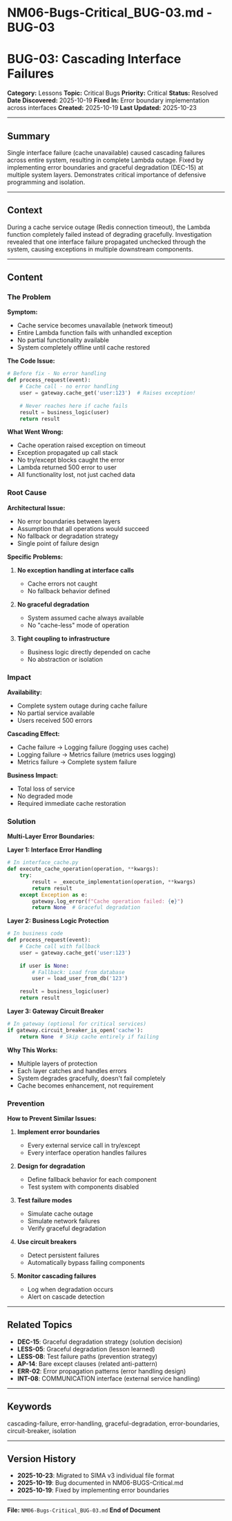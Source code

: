 # NM06-Bugs-Critical_BUG-03.md - BUG-03

# BUG-03: Cascading Interface Failures

**Category:** Lessons
**Topic:** Critical Bugs
**Priority:** Critical
**Status:** Resolved
**Date Discovered:** 2025-10-19
**Fixed In:** Error boundary implementation across interfaces
**Created:** 2025-10-19
**Last Updated:** 2025-10-23

---

## Summary

Single interface failure (cache unavailable) caused cascading failures across entire system, resulting in complete Lambda outage. Fixed by implementing error boundaries and graceful degradation (DEC-15) at multiple system layers. Demonstrates critical importance of defensive programming and isolation.

---

## Context

During a cache service outage (Redis connection timeout), the Lambda function completely failed instead of degrading gracefully. Investigation revealed that one interface failure propagated unchecked through the system, causing exceptions in multiple downstream components.

---

## Content

### The Problem

**Symptom:**
- Cache service becomes unavailable (network timeout)
- Entire Lambda function fails with unhandled exception
- No partial functionality available
- System completely offline until cache restored

**The Code Issue:**

```python
# Before fix - No error handling
def process_request(event):
    # Cache call - no error handling
    user = gateway.cache_get('user:123')  # Raises exception!
    
    # Never reaches here if cache fails
    result = business_logic(user)
    return result
```

**What Went Wrong:**
- Cache operation raised exception on timeout
- Exception propagated up call stack
- No try/except blocks caught the error
- Lambda returned 500 error to user
- All functionality lost, not just cached data

### Root Cause

**Architectural Issue:**
- No error boundaries between layers
- Assumption that all operations would succeed
- No fallback or degradation strategy
- Single point of failure design

**Specific Problems:**
1. **No exception handling at interface calls**
   - Cache errors not caught
   - No fallback behavior defined

2. **No graceful degradation**
   - System assumed cache always available
   - No "cache-less" mode of operation

3. **Tight coupling to infrastructure**
   - Business logic directly depended on cache
   - No abstraction or isolation

### Impact

**Availability:**
- Complete system outage during cache failure
- No partial service available
- Users received 500 errors

**Cascading Effect:**
- Cache failure → Logging failure (logging uses cache)
- Logging failure → Metrics failure (metrics uses logging)
- Metrics failure → Complete system failure

**Business Impact:**
- Total loss of service
- No degraded mode
- Required immediate cache restoration

### Solution

**Multi-Layer Error Boundaries:**

**Layer 1: Interface Error Handling**
```python
# In interface_cache.py
def execute_cache_operation(operation, **kwargs):
    try:
        result = _execute_implementation(operation, **kwargs)
        return result
    except Exception as e:
        gateway.log_error(f"Cache operation failed: {e}")
        return None  # Graceful degradation
```

**Layer 2: Business Logic Protection**
```python
# In business code
def process_request(event):
    # Cache call with fallback
    user = gateway.cache_get('user:123')
    
    if user is None:
        # Fallback: Load from database
        user = load_user_from_db('123')
    
    result = business_logic(user)
    return result
```

**Layer 3: Gateway Circuit Breaker**
```python
# In gateway (optional for critical services)
if gateway.circuit_breaker_is_open('cache'):
    return None  # Skip cache entirely if failing
```

**Why This Works:**
- Multiple layers of protection
- Each layer catches and handles errors
- System degrades gracefully, doesn't fail completely
- Cache becomes enhancement, not requirement

### Prevention

**How to Prevent Similar Issues:**

1. **Implement error boundaries**
   - Every external service call in try/except
   - Every interface operation handles failures

2. **Design for degradation**
   - Define fallback behavior for each component
   - Test system with components disabled

3. **Test failure modes**
   - Simulate cache outage
   - Simulate network failures
   - Verify graceful degradation

4. **Use circuit breakers**
   - Detect persistent failures
   - Automatically bypass failing components

5. **Monitor cascading failures**
   - Log when degradation occurs
   - Alert on cascade detection

---

## Related Topics

- **DEC-15**: Graceful degradation strategy (solution decision)
- **LESS-05**: Graceful degradation (lesson learned)
- **LESS-08**: Test failure paths (prevention strategy)
- **AP-14**: Bare except clauses (related anti-pattern)
- **ERR-02**: Error propagation patterns (error handling design)
- **INT-08**: COMMUNICATION interface (external service handling)

---

## Keywords

cascading-failure, error-handling, graceful-degradation, error-boundaries, circuit-breaker, isolation

---

## Version History

- **2025-10-23**: Migrated to SIMA v3 individual file format
- **2025-10-19**: Bug documented in NM06-BUGS-Critical.md
- **2025-10-19**: Fixed by implementing error boundaries

---

**File:** `NM06-Bugs-Critical_BUG-03.md`
**End of Document**
